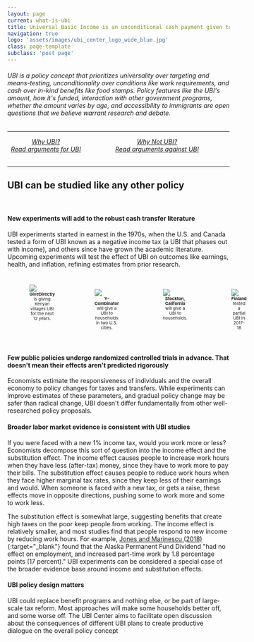 ```yaml
---
layout: page
current: what-is-ubi
title: Universal Basic Income is an unconditional cash payment given to every member of society
navigation: true
logo: 'assets/images/ubi_center_logo_wide_blue.jpg'
class: page-template
subclass: 'post page'
---
```


###### UBI is a policy concept that prioritizes universality over targeting and means-testing, unconditionality over conditions like work requirements, and cash over in-kind benefits like food stamps. Policy features like the UBI's amount, how it's funded, interaction with other government programs, whether the amount varies by age, and accessibility to immigrants are open questions that we believe warrant research and debate.

---

<div style="display: flex; font-style: italic;">
  <div style="flex: 1;  text-align: center; margin-right: 70px;">
    <a href="{{site.baseurl}}what-is-ubi/why-ubi">Why UBI? <br> Read arguments for UBI</a>
  </div>
  <br>
  <div style="text-align: center; margin-right: 70px">
    <a href="{{site.baseurl}}what-is-ubi/why-not-ubi">Why Not UBI? <br>Read arguments against UBI</a>
  </div>
</div>

<br>
<!-- [Why UBI? Read arguments for UBI]({{site.baseurl}}what-is-ubi/why-ubi)
[Why not UBI? Read arguments for UBI]({{site.baseurl}}what-is-ubi/why-not-ubi) -->
  
---

<h2>UBI can be studied like any other policy </h2>
<br>
<h4>New experiments will add to the robust cash transfer literature</h4>

UBI experiments started in earnest in the 1970s, when the U.S. and Canada tested a form of UBI known as a negative income tax (a UBI that phases out with income), and others since have grown the academic literature. Upcoming experiments will test the effect of UBI on outcomes like earnings, health, and inflation, refining estimates from prior research.

<div style="display:flex; padding:10px;">
<figure style="flex:100%;">
<a href="https://www.givedirectly.org/basic-income/" target="_blank">
<img src="{{site.baseurl}}/assets/images/give-directly.png" style="max-width: 70%;">
</a>
<figcaption style="font-size:1vw; text-align:center;"><b>GiveDirectly</b> is giving Kenyan villages UBI for the next 12 years.</figcaption>
</figure>

<figure style="flex:100%; padding:10px;">
<a href="https://openresearchlab.org/basic-income/" target="_blank">
<img src="{{site.baseurl}}/assets/images/y-combinator.png" style="max-width: 70%;">
</a>
<figcaption style="font-size:1vw; text-align:center;"><b>Y-Combinator</b> will give a UBI to households in two U.S. cities.</figcaption>
</figure>

<figure style="flex:100%; padding:10px;">
<a href="https://www.stocktondemonstration.org/" target="_blank">
<img src="{{site.baseurl}}/assets/images/stockton.png" style="max-width: 70%;">
</a>
<figcaption style="font-size:1vw; text-align:center;"><b>Stockton, California</b> will give a UBI to households.</figcaption>
</figure>

<figure style="flex:100%; padding:10px;">
<a href="https://medium.com/basic-income/what-is-there-to-learn-from-finlands-basic-income-experiment-did-it-succeed-or-fail-54b8e5051f60" target="_blank">
<img src="{{site.baseurl}}/assets/images/finland.png" style="max-width: 70%;">
</a>
<figcaption style="font-size:1vw; text-align:center;"><b>Finland</b> tested a partial UBI in 2017-18</figcaption>
</figure>
</div>



<h4>Few public policies undergo randomized controlled trials in advance. That doesn't mean their effects aren't predicted rigorously</h4>
Economists estimate the responsiveness of individuals and the overall economy to policy changes for taxes and transfers. While experiments can improve estimates of these parameters, and gradual policy change may be safer than radical change, UBI doesn't differ fundamentally from other well-researched policy proposals.

<h4>Broader labor market evidence is consistent with UBI studies</h4>
If you were faced with a new 1% income tax, would you work more or less? Economists decompose this sort of question into the income effect and the substitution effect. The income effect causes people to increase work hours when they have less (after-tax) money, since they have to work more to pay their bills. The substitution effect causes people to reduce work hours when they face higher marginal tax rates, since they keep less of their earnings and would. When someone is faced with a new tax, or gets a raise, these effects move in opposite directions, pushing some to work more and some to work less.

The substitution effect is somewhat large, suggesting benefits that create high taxes on the poor keep people from working. The income effect is relatively smaller, and most studies find that people respond to new income by reducing work hours. For example, [Jones and Marinescu (2018)](https://home.uchicago.edu/~j1s/Jones_Alaska.pdf){:target="_blank"} found that the Alaska Permanent Fund Dividend "had no effect on employment, and increased part-time work by 1.8 percentage points (17 percent)." UBI experiments can be considered a special case of the broader evidence base around income and substitution effects.

<h4>UBI policy design matters</h4>
UBI could replace benefit programs and nothing else, or be part of large-scale tax reform. Most approaches will make some households better off, and some worse off. The UBI Center aims to facilitate open discussion about the consequences of different UBI plans to create productive dialogue on the overall policy concept




